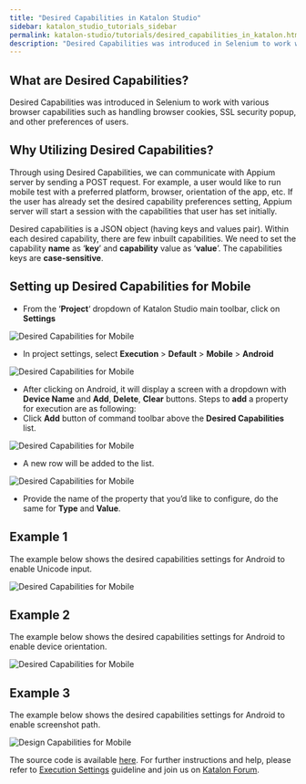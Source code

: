 ```yaml
---
title: "Desired Capabilities in Katalon Studio"
sidebar: katalon_studio_tutorials_sidebar
permalink: katalon-studio/tutorials/desired_capabilities_in_katalon.html
description: "Desired Capabilities was introduced in Selenium to work with various browser capabilities such as handling browser cookies, SSL security popup, etc."
---
```

What are Desired Capabilities?
------------------------------

Desired Capabilities was introduced in Selenium to work with various browser capabilities such as handling browser cookies, SSL security popup, and other preferences of users.

Why Utilizing Desired Capabilities?
-----------------------------------

Through using Desired Capabilities, we can communicate with Appium server by sending a POST request. For example, a user would like to run mobile test with a preferred platform, browser, orientation of the app, etc. If the user has already set the desired capability preferences setting, Appium server will start a session with the capabilities that user has set initially.

Desired capabilities is a JSON object (having keys and values pair). Within each desired capability, there are few inbuilt capabilities. We need to set the capability **name** as ‘**key**’ and **capability** value as ‘**value**’. The capabilities keys are **case-sensitive**.

Setting up Desired Capabilities for Mobile
------------------------------------------

*   From the ‘**Project**‘ dropdown of Katalon Studio main toolbar, click on **Settings**

![Desired Capabilities for Mobile](../../images/katalon-studio/tutorials/desired_capabilities_in_katalon/Design-Capabilities-for-Mobile-in-Katalon-Studio.png)

*   In project settings, select **Execution** \> **Default** \> **Mobile** \> **Android**

![Desired Capabilities for Mobile](../../images/katalon-studio/tutorials/desired_capabilities_in_katalon/Design-Capabilities-for-Mobile-in-Katalon-Studio-2.png)

*   After clicking on Android, it will display a screen with a dropdown with **Device Name** and **Add**, **Delete**, **Clear** buttons. Steps to **add** a property for execution are as following:
*   Click **Add** button of command toolbar above the **Desired Capabilities** list.

![Desired Capabilities for Mobile](../../images/katalon-studio/tutorials/desired_capabilities_in_katalon/Design-Capabilities-for-Mobile-in-Katalon-Studio-3.png)

*   A new row will be added to the list.

![Desired Capabilities for Mobile](../../images/katalon-studio/tutorials/desired_capabilities_in_katalon/Design-Capabilities-for-Mobile-in-Katalon-Studio-4.png)

*   Provide the name of the property that you’d like to configure, do the same for **Type** and **Value**.

Example 1
---------

The example below shows the desired capabilities settings for Android to enable Unicode input.

![Desired Capabilities for Mobile](../../images/katalon-studio/tutorials/desired_capabilities_in_katalon/Design-Capabilities-for-Mobile-in-Katalon-Studio-5.png)

Example 2
---------

The example below shows the desired capabilities settings for Android to enable device orientation.

![Desired Capabilities for Mobile](../../images/katalon-studio/tutorials/desired_capabilities_in_katalon/Design-Capabilities-for-Mobile-in-Katalon-Studio-6.png)

Example 3
---------

The example below shows the desired capabilities settings for Android to enable screenshot path.

![Design Capabilities for Mobile](../../images/katalon-studio/tutorials/desired_capabilities_in_katalon/Design-Capabilities-for-Mobile-in-Katalon-Studio-7.png)

The source code is available [here](https://github.com/katalon-studio/katalon-mobile-automation). For further instructions and help, please refer to [Execution Settings](https://docs.katalon.com/display/KD/Execution+Settings) guideline and join us on [Katalon Forum](http://forum.katalon.com/).
